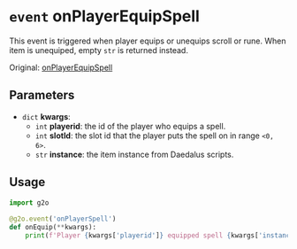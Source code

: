 # `event` onPlayerEquipSpell
This event is triggered when player equips or unequips scroll or rune. When item is unequiped, empty `str` is returned instead.

Original: [onPlayerEquipSpell](https://gothicmultiplayerteam.gitlab.io/docs/0.3.0/script-reference/server-events/player/onPlayerEquipSpell/)

## Parameters
* `dict` **kwargs**:
    * `int` **playerid**: the id of the player who equips a spell.
    * `int` **slotId**: the slot id that the player puts the spell on in range `<0, 6>`.
    * `str` **instance**: the item instance from Daedalus scripts.
    
## Usage
```python
import g2o
        
@g2o.event('onPlayerSpell')
def onEquip(**kwargs):
    print(f'Player {kwargs['playerid']} equipped spell {kwargs['instance']} at slot {kwargs['slotId']}')
```